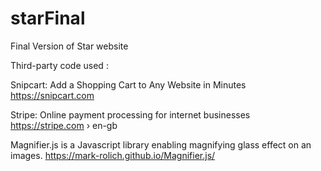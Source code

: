 # starFinal
Final Version of Star website

Third-party code used :

Snipcart: Add a Shopping Cart to Any Website in Minutes
https://snipcart.com


Stripe: Online payment processing for internet businesses
https://stripe.com › en-gb

Magnifier.js is a Javascript library enabling magnifying glass effect on an images.
https://mark-rolich.github.io/Magnifier.js/
